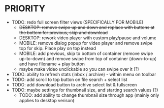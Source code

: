 
# PRIORITY
- TODO: redo full screen filter views (SPECIFICALLY FOR MOBILE)
    - ~~DESKTOP: remove swipe up and down and replace with buttons at the bottom for previous, skip and download~~
    - DESKTOP: rework video player with custom play/pause and volume
    - MOBILE: remove dialog popup for video player and remove swipe top for skip. Place play on top instead
    - MOBILE: add previous, skip to bottom of container (remove swipe up-to-down) and remove swipe from top of container (down-to-up) and have filename + play button
    - maybe make video unclickable so you can swipe over it (?)
- TODO: ability to refresh stats (inbox / archive) - within menu on toolbar
- TODO: add scroll to top button on file search + select list
- TODO: add download button to archive select list & fullscreen
- TODO: maybe settings for thumbnail size, and starting search values (?)
    - TODO: add ability to change thumbnail size through app (mainly only applies to desktop verison)